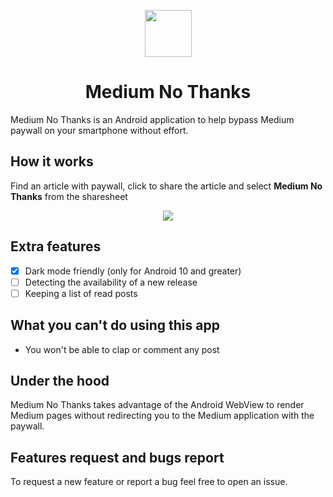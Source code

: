 <p align="center">
  <img src="https://github.com/a-chris/medium-no-thanks/blob/master/readme/logo.png" width="75" height="75"/>
</p>

<h1 align="center">Medium No Thanks</h1>

Medium No Thanks is an Android application to help bypass Medium paywall on your smartphone without effort.

## How it works

Find an article with paywall, click to share the article and select **Medium No Thanks** from the sharesheet

<p align="center">
  <img src="https://github.com/a-chris/medium-no-thanks/blob/master/readme/sample.gif" />
</p>

## Extra features

- [x] Dark mode friendly (only for Android 10 and greater)
- [ ] Detecting the availability of a new release
- [ ] Keeping a list of read posts

## What you can't do using this app
* You won't be able to clap or comment any post

## Under the hood

Medium No Thanks takes advantage of the Android WebView to render Medium pages without redirecting you to the Medium application with the paywall.

## Features request and bugs report
To request a new feature or report a bug feel free to open an issue.

